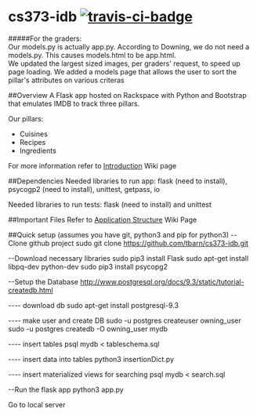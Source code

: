 # cs373-idb  [![travis-ci-badge](https://travis-ci.org/tbarn/cs373-idb.svg?branch=master)](https://travis-ci.org/tbarn/cs373-idb)

#####For the graders:    
Our models.py is actually app.py. According to Downing, we do not need a models.py. This causes models.html to be app.html.    
We updated the largest sized images, per graders' request, to speed up page loading.
We added a models page that allows the user to sort the pillar's attributes on various criteras

##Overview
A Flask app hosted on Rackspace with Python and Bootstrap that emulates IMDB to track three pillars.

Our pillars:
* Cuisines
* Recipes
* Ingredients

For more information refer to [Introduction](https://github.com/tbarn/cs373-idb/wiki/(1)-Introduction) Wiki page

##Dependencies
Needed libraries to run app: flask (need to install), psycogp2 (need to install), unittest, getpass, io

Needed libraries to run tests: flask (need to install) and unittest

##Important Files
Refer to [Application Structure](https://github.com/tbarn/cs373-idb/wiki/(5)-Application-Structure) Wiki Page

##Quick setup (assumes you have git, python3 and pip for python3)
--Clone github project
sudo git clone https://github.com/tbarn/cs373-idb.git

--Download necessary libraries
sudo pip3 install Flask
sudo apt-get install libpq-dev python-dev
sudo pip3 install psycopg2

--Setup the Database
http://www.postgresql.org/docs/9.3/static/tutorial-createdb.html

---- download db
sudo apt-get install postgresql-9.3

---- make user and create DB 
sudo -u postgres createuser owning_user
sudo -u postgres createdb -O owning_user mydb

---- insert tables
psql mydb < tableschema.sql 

---- insert data into tables
python3 insertionDict.py 

---- insert materialized views for searching
psql mydb < search.sql


--Run the flask app
python3 app.py

Go to local server 


